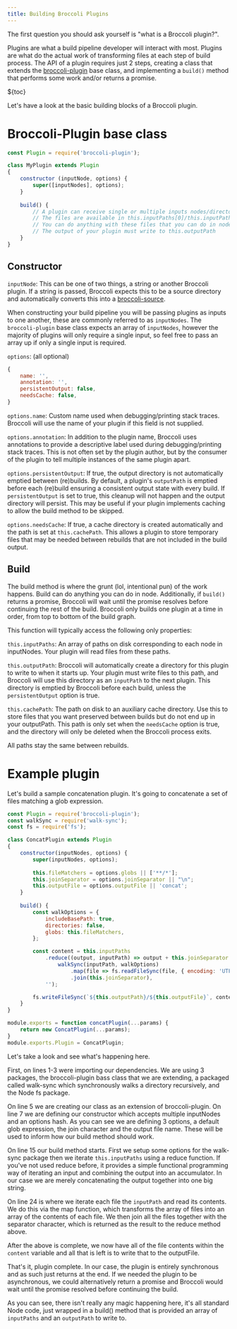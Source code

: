 ```yaml
---
title: Building Broccoli Plugins
---
```


The first question you should ask yourself is "what is a Broccoli plugin?".

Plugins are what a build pipeline developer will interact with most. Plugins are what do the actual work of
transforming files at each step of build process. The API of a plugin requires just 2 steps, creating a class that
extends the [broccoli-plugin](https://github.com/broccolijs/broccoli-plugin) base class, and implementing a 
`build()` method that performs some work and/or returns a promise.

${toc}

Let's have a look at the basic building blocks of a Broccoli plugin.

# Broccoli-Plugin base class

```js
const Plugin = require('broccoli-plugin');

class MyPlugin extends Plugin
{
    constructor (inputNode, options) {
        super([inputNodes], options);
    }
    
    build() {
        // A plugin can receive single or multiple inputs nodes/directories
        // The files are available in this.inputPaths[0]/this.inputPaths[1]...
        // You can do anything with these files that you can do in node
        // The output of your plugin must write to this.outputPath
    }
}
```

## Constructor

`inputNode`: This can be one of two things, a string or another Broccoli plugin. If a string is passed, Broccoli
expects this to be a source directory and automatically converts this into a
[broccoli-source](https://github.com/broccolijs/broccoli-source).

When constructing your build pipeline you will be passing plugins as inputs to one another, these are commonly
referred to as `inputNodes`. The `broccoli-plugin` base class expects an array of `inputNodes`, however the 
majority of plugins will only require a single input, so feel free to pass an array up if only a single input is
required.

`options`: (all optional)

```js
{
    name: '',
    annotation: '',
    persistentOutput: false,
    needsCache: false,
}
```

`options.name`: Custom name used when debugging/printing stack traces. Broccoli will use the name of your
plugin if this field is not supplied.

`options.annotation`: In addition to the plugin name, Broccoli uses annotations to provide a descriptive label used
during debugging/printing stack traces. This is not often set by the plugin author, but by the consumer of the 
plugin to tell multiple instances of the same plugin apart.

`options.persistentOutput`: If true, the output directory is not automatically emptied between
(re)builds. By default, a plugin's `outputPath` is emptied before each (re)build ensuring a 
consistent output state with every build. If `persistentOutput` is set to true, this cleanup
will not happen and the output directory will persist. This may be useful if your plugin
implements caching to allow the build method to be skipped. 

`options.needsCache`: If true, a cache directory is created automatically and the path is set at `this.cachePath`. 
This allows a plugin to store temporary files that may be needed between rebuilds that are not included in the 
build output.

## Build

The build method is where the grunt (lol, intentional pun) of the work happens. Build can do anything you can do in
node. Additionally, if `build()` returns a promise, Broccoli will wait until the promise resolves before continuing
the rest of the build. Broccoli only builds one plugin at a time in order, from top to bottom of the build graph.

This function will typically access the following only properties:

`this.inputPaths`: An array of paths on disk corresponding to each node in inputNodes. Your plugin will read 
files from these paths.

`this.outputPath`: Broccoli will automatically create a directory for this plugin to write to when it starts up. 
Your plugin must write files to this path, and Broccoli will use this directory as an `inputPath` to the next 
plugin. This directory is emptied by Broccoli before each build, unless the `persistentOutput` option is true.

`this.cachePath`: The path on disk to an auxiliary cache directory. Use this to store files that 
you want preserved between builds but do not end up in your outputPath. This path is only set
when the `needsCache` option is true, and the directory will only be deleted when the Broccoli 
process exits.

All paths stay the same between rebuilds.

# Example plugin

Let's build a sample concatenation plugin. It's going to concatenate a set of files matching a glob expression.

```js
const Plugin = require('broccoli-plugin');
const walkSync = require('walk-sync');
const fs = require('fs');

class ConcatPlugin extends Plugin
{
    constructor(inputNodes, options) {
        super(inputNodes, options);
        
        this.fileMatchers = options.globs || ['**/*'];
        this.joinSeparator = options.joinSeparator || "\n";
        this.outputFile = options.outputFile || 'concat';
    }
    
    build() {
        const walkOptions = {
            includeBasePath: true,
            directories: false,
            globs: this.fileMatchers,
        };

        const content = this.inputPaths
            .reduce((output, inputPath) => output + this.joinSeparator +
                walkSync(inputPath, walkOptions)
                    .map(file => fs.readFileSync(file, { encoding: 'UTF-8' }))
                    .join(this.joinSeparator),
            '');

        fs.writeFileSync(`${this.outputPath}/${this.outputFile}`, content);
    }
}

module.exports = function concatPlugin(...params) {
    return new ConcatPlugin(...params);
}
module.exports.Plugin = ConcatPlugin;
```

Let's take a look and see what's happening here. 

First, on lines 1-3 were importing our dependencies. We are using 3 packages, the 
broccoli-plugin bass class that we are extending, a packaged called walk-sync which
synchronously walks a directory recursively, and the Node fs package. 

On line 5 we are creating our class as an extension of broccoli-plugin. 
On line 7 we are defining our constructor which accepts multiple inputNodes and
an options hash. As you can see we are defining 3 options, a default glob expression, 
the join character and the output file name. These will be used to inform how our build
method should work. 

On line 15 our build method starts. First we setup some options for the walk-sync package
then we iterate `this.inputPaths` using a reduce function. If you've not used reduce before, it 
provides a simple functional programming way of iterating an input and combining the output into
an accumulator. In our case we are merely concatenating the output together into one big string.

On line 24 is where we iterate each file the `inputPath` and read its contents. We do this via 
the map function, which transforms the array of files into an array of the contents of each 
file. We then join all the files together with the separator character, which is returned as the 
result to the reduce method above. 

After the above is complete, we now have all of the file contents within the `content` variable
and all that is left is to write that to the outputFile. 

That's it, plugin complete. In our case, the plugin is entirely synchronous and as such just
returns at the end. If we needed the plugin to be asynchronous, we could alternatively return a 
promise and Broccoli would wait until the promise resolved before continuing the build.

As you can see, there isn't really any magic happening here, it's all standard Node code,
just wrapped in a build() method that is provided an array of `inputPaths` and an `outputPath` 
to write to.